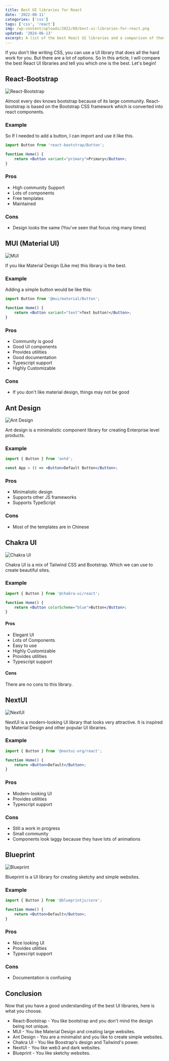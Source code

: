 ```yaml
---
title: Best UI libraries for React
date: '2022-08-11'
categories: ['css']
tags: ['css', 'react']
img: /wp-content/uploads/2022/08/best-ui-libraries-for-react.png
updated: '2024-06-13'
excerpt: A list of the best React UI libraries and a comparison of them.
---
```


If you don't like writing CSS, you can use a UI library that does all the hard work for you. But there are a lot of options. So In this article, I will compare the best React UI libraries and tell you which one is the best. Let's begin!



## React-Bootstrap

![React-Bootstrap](https://dev-to-uploads.s3.amazonaws.com/uploads/articles/qkb5dnzeotj60urvxt9u.png)

Almost every dev knows bootstrap because of its large community. React-bootstrap is based on the Bootstrap CSS framework which is converted into react components.

### Example

So If I needed to add a button, I can import and use it like this.

```jsx
import Button from 'react-bootstrap/Button';

function Home() {
	return <Button variant="primary">Primary</Button>;
}
```

### Pros

- High community Support
- Lots of components
- Free templates
- Maintained

### Cons

- Design looks the same (You've seen that focus ring many times)

## MUI (Material UI)

![MUI](https://dev-to-uploads.s3.amazonaws.com/uploads/articles/x4eg6s4bdongd9dek2uv.png)

If you like Material Design (Like me) this library is the best.

### Example

Adding a simple button would be like this:

```jsx
import Button from '@mui/material/Button';

function Home() {
	return <Button variant="text">Text button!</Button>;
}
```

### Pros

- Community is good
- Good UI components
- Provides utilities
- Good documentation
- Typescript support
- Highly Customizable

### Cons

- If you don't like material design, things may not be good

## Ant Design

![Ant Design](https://dev-to-uploads.s3.amazonaws.com/uploads/articles/j66k83f3kml9eods71nt.png)

Ant design is a minimalistic component library for creating Enterprise level products.

### Example

```jsx
import { Button } from 'antd';

const App = () => <Button>Default Button</Button>;
```

### Pros

- Minimalistic design
- Supports other JS frameworks
- Supports TypeScript

### Cons

- Most of the templates are in Chinese

## Chakra UI

![Chakra UI](https://dev-to-uploads.s3.amazonaws.com/uploads/articles/by0xs0589ifwx7tqatbc.png)

Chakra UI is a mix of Tailwind CSS and Bootstrap. Which we can use to create beautiful sites.

### Example

```jsx
import { Button } from '@chakra-ui/react';

function Home() {
	return <Button colorScheme="blue">Button</Button>;
}
```

#### Pros

- Elegant UI
- Lots of Components
- Easy to use
- Highly Customizable
- Provides utilities
- Typescript support

#### Cons

There are no cons to this library.

## NextUI

![NextUI](https://dev-to-uploads.s3.amazonaws.com/uploads/articles/3orgwz2tqrkkqubtp8v3.png)

NextUI is a modern-looking UI library that looks very attractive. It is inspired by Material Design and other popular UI libraries.

### Example

```jsx
import { Button } from '@nextui-org/react';

function Home() {
	return <Button>Default</Button>;
}
```

### Pros

- Modern-looking UI
- Provides utilities
- Typescript support

### Cons

- Still a work in progress
- Small community
- Components look laggy because they have lots of animations

## Blueprint

![Blueprint](https://dev-to-uploads.s3.amazonaws.com/uploads/articles/vu8i2ov679ctu1assfl1.png)

Blueprint is a UI library for creating sketchy and simple websites.

### Example

```jsx
import { Button } from '@blueprintjs/core';

function Home() {
	return <Button>Default</Button>;
}
```

### Pros

- Nice looking UI
- Provides utilities
- Typescript support

### Cons

- Documentation is confusing

## Conclusion

Now that you have a good understanding of the best UI libraries, here is what you choose.

- React-Bootstrap - You like bootstrap and you don't mind the design being not unique.
- MUI - You like Material Design and creating large websites.
- Ant Design - You are a minimalist and you like to create simple websites.
- Chakra UI - You like Boostrap's design and Tailwind's power.
- NextUI - You like web3 and dark websites.
- Blueprint - You like sketchy websites.
